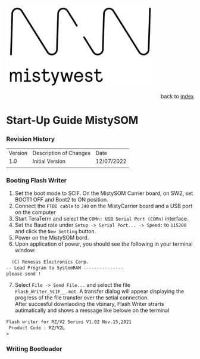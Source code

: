 <img src="img/2018_MistyWest_LogoCombo_FINAL_RGB.png" alt="MistyWest" width="400"/><div style="text-align: right">back to [index]( README.md)</div>

# Start-Up Guide MistySOM
### Revision History

<table>
  <tr>
   <td>Version
   </td>
   <td>Description of Changes
   </td>
   <td>Date
   </td>
  </tr>
  <tr>
   <td>
	   1.0
   </td>
   <td>
	   Initial Version
   </td>
   <td>
	   12/07/2022
   </td>
  </tr>
  <tr>
   <td>
   </td>
   <td>
   </td>
   <td>
   </td>
  </tr>
</table>

### Booting Flash Writer
1. Set the boot mode to SCIF. On the MistySOM Carrier board, on SW2, set BOOT1 OFF and Boot2  to ON position.
2. Connect the `FTDI cable` to `J40` on the MistyCarrier board and a USB port on the computer
3. Start TeraTerm and select the `COMn: USB Serial Port (COMn)` interface.
4. Set the Baud rate under `Setup -> Serial Port... -> Speed:` to `115200` and click the `New Setting` button.
5. Power on the MistySOM bord.
6. Upon application of power, you should see the following in your terminal window:   
```SCIF Download mode
  (C) Renesas Electronics Corp.
-- Load Program to SystemRAM ---------------
please send !  
```  
7. Select `File -> Send File...` and select the file `Flash_Writer_SCIF__.mot`. A transfer dialog will appear displaying the progress of the file transfer over the setial connection. <br/>
After succesful downlaoding the vbinary, Flash Writer strarts autimatically and shows a message like belowe on the terminal
```
Flash writer for RZ/V2 Series V1.02 Nov.15,2021
 Product Code : RZ/V2L
>
```

### Writing Bootloader
